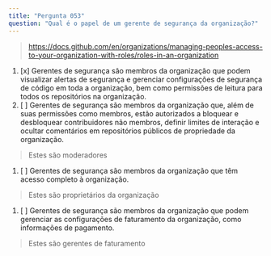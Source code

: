 ```yaml
---
title: "Pergunta 053"
question: "Qual é o papel de um gerente de segurança da organização?"
---
```



> https://docs.github.com/en/organizations/managing-peoples-access-to-your-organization-with-roles/roles-in-an-organization
1. [x] Gerentes de segurança são membros da organização que podem visualizar alertas de segurança e gerenciar configurações de segurança de código em toda a organização, bem como permissões de leitura para todos os repositórios na organização.
1. [ ] Gerentes de segurança são membros da organização que, além de suas permissões como membros, estão autorizados a bloquear e desbloquear contribuidores não membros, definir limites de interação e ocultar comentários em repositórios públicos de propriedade da organização.
> Estes são moderadores
1. [ ] Gerentes de segurança são membros da organização que têm acesso completo à organização.
> Estes são proprietários da organização
1. [ ] Gerentes de segurança são membros da organização que podem gerenciar as configurações de faturamento da organização, como informações de pagamento.
> Estes são gerentes de faturamento

